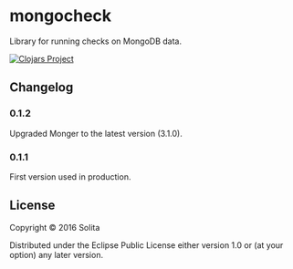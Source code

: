 # mongocheck

Library for running checks on MongoDB data.

[![Clojars Project](http://clojars.org/lupapiste/mongocheck/latest-version.svg)](http://clojars.org/lupapiste/mongocheck)

## Changelog

### 0.1.2

Upgraded Monger to the latest version (3.1.0).

### 0.1.1

First version used in production.

## License

Copyright © 2016 Solita

Distributed under the Eclipse Public License either version 1.0 or (at
your option) any later version.
